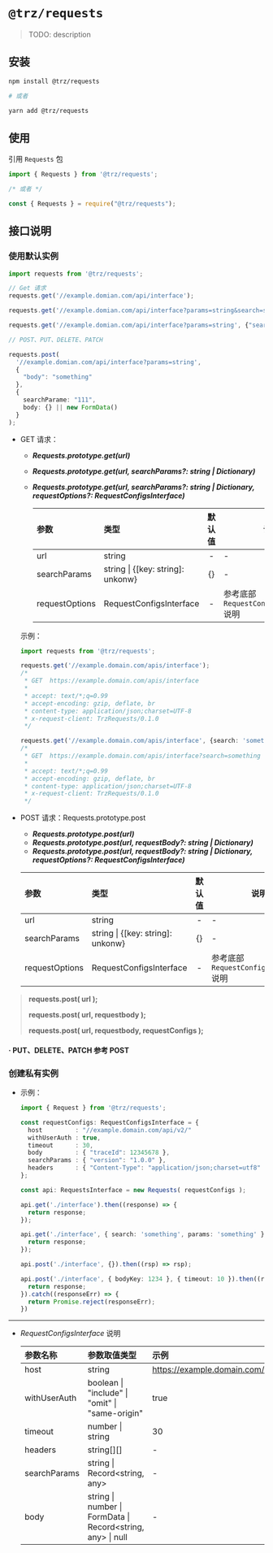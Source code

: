 # `@trz/requests`

> TODO: description

## 安装

```zsh
npm install @trz/requests

# 或者

yarn add @trz/requests
```

## 使用

引用 `Requests` 包
```ts
import { Requests } from '@trz/requests';

/* 或者 */

const { Requests } = require("@trz/requests");
```


## 接口说明

### 使用默认实例


```ts
import requests from '@trz/requests';

// Get 请求
requests.get('//example.domian.com/api/interface');

requests.get('//example.domian.com/api/interface?params=string&search=someone');

requests.get('//example.domian.com/api/interface?params=string', {"search": "someone"});

// POST、PUT、DELETE、PATCH

requests.post(
  '//example.domian.com/api/interface?params=string',
  {
    "body": "something"
  },
  {
    searchParame: "111",
    body: {} || new FormData()
  }
);
```

- GET 请求：
  * __*Requests.prototype.get(url)*__
  * __*Requests.prototype.get(url, searchParams?: string | Dictionary)*__
  * __*Requests.prototype.get(url, searchParams?: string | Dictionary, requestOptions?: RequestConfigsInterface)*__

    参数 | 类型 | 默认值 | 说明
    :- | :- | :-: | -
    url | string | - | -
    searchParams | string \| {[key: string]: unkonw} | {} | -
    requestOptions | RequestConfigsInterface | - | 参考底部 `RequestConfigsInterface` 说明


  示例：
  
  ```ts
  import requests from '@trz/requests';
  
  requests.get('//example.domain.com/apis/interface');
  /*
   * GET  https://example.domain.com/apis/interface
   * 
   * accept: text/*;q=0.99
   * accept-encoding: gzip, deflate, br
   * content-type: application/json;charset=UTF-8
   * x-request-client: TrzRequests/0.1.0
   */
  
  requests.get('//example.domain.com/apis/interface', {search: 'something'});
  /*
   * GET  https://example.domain.com/apis/interface?search=something
   * 
   * accept: text/*;q=0.99
   * accept-encoding: gzip, deflate, br
   * content-type: application/json;charset=UTF-8
   * x-request-client: TrzRequests/0.1.0
   */
  
  ```




- POST 请求：Requests.prototype.post
  * __*Requests.prototype.post(url)*__
  * __*Requests.prototype.post(url, requestBody?: string | Dictionary)*__
  * __*Requests.prototype.post(url, requestBody?: string | Dictionary, requestOptions?: RequestConfigsInterface)*__


  参数 | 类型 | 默认值 | 说明
  :- | :- | :-: | -
  url | string | - | -
  searchParams | string \| {[key: string]: unkonw} | {} | -
  requestOptions | RequestConfigsInterface | - | 参考底部 `RequestConfigsInterface` 说明
  
> 
> **requests.post( url );**
> 
> **requests.post( url, requestbody );**
> 
> **requests.post( url, requestbody, requestConfigs );**


#### · PUT、DELETE、PATCH 参考 POST
<!-- #-post-请求requestsprototypepost -->

### 创建私有实例

- 示例：

  ```ts
  import { Request } from '@trz/requests';

  const requestConfigs: RequestConfigsInterface = {
    host         : "//example.domain.com/api/v2/"
    withUserAuth : true,
    timeout      : 30,
    body         : { "traceId": 12345678 },
    searchParams : { "version": "1.0.0" },
    headers      : { "Content-Type": "application/json;charset=utf8" },
  };

  const api: RequestsInterface = new Requests( requestConfigs );

  api.get('./interface').then((response) => {
    return response;
  });
  
  api.get('./interface', { search: 'something', params: 'something' }).then((response) => {
    return response;
  });

  api.post('./interface', {}).then((rsp) => rsp);

  api.post('./interface', { bodyKey: 1234 }, { timeout: 10 }).then((response) => {
    return response;
  }).catch((responseErr) => {
    return Promise.reject(responseErr);
  })
  ```


---



- *RequestConfigsInterface* 说明

  参数名称 | 参数取值类型 | 示例 |
  :------------------- | :--------------------- | :---------------
  host | string | https://example.domain.com/api/v2/
  withUserAuth | boolean \| "include" \| "omit" \| "same-origin" | true
  timeout | number \| string | 30
  headers | string[][] | -
  searchParams | string \| Record\<string, any\> | -
  body | string \| number \| FormData \| Record\<string, any\> \| null | -

